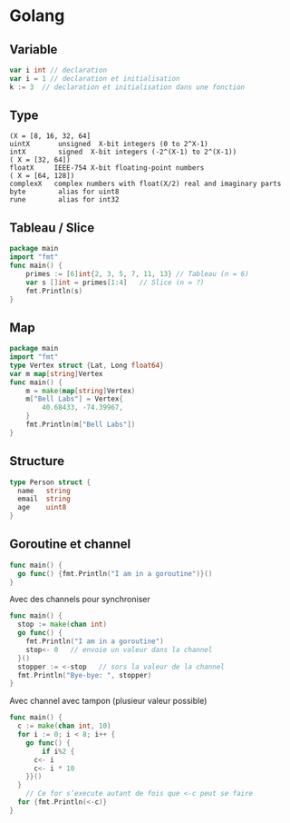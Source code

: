 # Golang
## Variable
```go
var i int // declaration
var i = 1 // declaration et initialisation
k := 3	// declaration et initialisation dans une fonction
```

## Type
```
(X = [8, 16, 32, 64]
uintX       unsigned  X-bit integers (0 to 2^X-1)
intX        signed  X-bit integers (-2^(X-1) to 2^(X-1))
( X = [32, 64])
floatX     IEEE-754 X-bit floating-point numbers
( X = [64, 128])
complexX   complex numbers with float(X/2) real and imaginary parts
byte        alias for uint8
rune        alias for int32
```
## Tableau / Slice
```go
package main
import "fmt"
func main() {
	primes := [6]int{2, 3, 5, 7, 11, 13} // Tableau (n = 6)
	var s []int = primes[1:4]	// Slice (n = ?)
	fmt.Println(s)
}
```
## Map
```go
package main
import "fmt"
type Vertex struct {Lat, Long float64}
var m map[string]Vertex
func main() {
	m = make(map[string]Vertex)
	m["Bell Labs"] = Vertex{
		40.68433, -74.39967,
	}
	fmt.Println(m["Bell Labs"])
}
```
## Structure
```go
type Person struct {
  name   string
  email  string
  age    uint8
}
```
## Goroutine et channel
```go
func main() {
  go func() {fmt.Println("I am in a goroutine")}()
}
```
Avec des channels pour synchroniser
```go
func main() {
  stop := make(chan int)    
  go func() {
    fmt.Println("I am in a goroutine")
    stop<- 0   // envoie un valeur dans la channel
  }()
  stopper := <-stop   // sors la valeur de la channel
  fmt.Println("Bye-bye: ", stopper)
}
```
Avec channel avec tampon (plusieur valeur possible)
```go
func main() {
  c := make(chan int, 10)
  for i := 0; i < 8; i++ {
    go func() {
		if i%2 {
      c<- i
      c<- i * 10
    }}()
  }
	// Ce for s’execute autant de fois que <-c peut se faire
  for {fmt.Println(<-c)}
}
```

